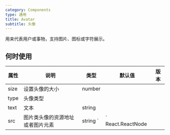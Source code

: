 ```yaml
---
category: Components
type: 通用
title: Avatar
subtitle: 头像
---
```


用来代表用户或事物，支持图片、图标或字符展示。

## 何时使用

| 属性         | 说明                 | 类型                                                                       | 默认值    | 版本 |
| ------------| -------------------- | -------------------------------------------------------------------------- | --------- | ---- |
| size        | 设置头像的大小        | number                                                                     |            |      |
| type        | 头像类型             |                                                                      |            |      |
| text        | 文本                 |  string                                                                    |            |      |
| src        | 图片类头像的资源地址或者图片元素      |  string `|` React.ReactNode                          |            |      |
